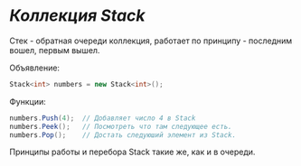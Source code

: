 # *Коллекция Stack*

Стек - обратная очереди коллекция, работает по принципу - последним вошел, первым вышел.

Объявление:
```cs
Stack<int> numbers = new Stack<int>();
```

Функции:
```cs
numbers.Push(4);  // Добавляет число 4 в Stack
numbers.Peek();   // Посмотреть что там следующее есть.
numbers.Pop();    // Достать следуюший элемент из Stack.
```

Принципы работы и перебора Stack такие же, как и в очереди.
